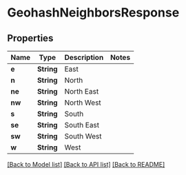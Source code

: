 # GeohashNeighborsResponse

## Properties

Name | Type | Description | Notes
------------ | ------------- | ------------- | -------------
**e** | **String** | East | 
**n** | **String** | North | 
**ne** | **String** | North East | 
**nw** | **String** | North West | 
**s** | **String** | South | 
**se** | **String** | South East | 
**sw** | **String** | South West | 
**w** | **String** | West | 

[[Back to Model list]](../README.md#documentation-for-models) [[Back to API list]](../README.md#documentation-for-api-endpoints) [[Back to README]](../README.md)


